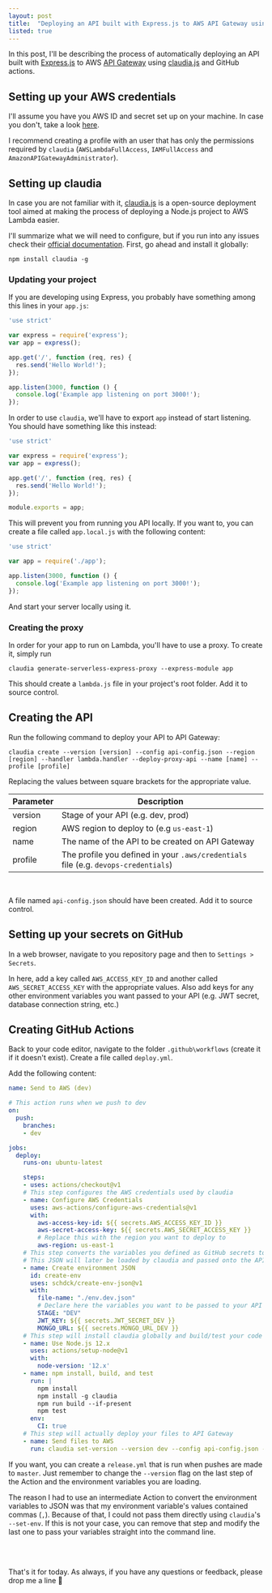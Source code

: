 ```yaml
---
layout: post
title:  "Deploying an API built with Express.js to AWS API Gateway using GitHub Actions"
listed: true
---
```


In this post, I'll be describing the process of automatically deploying an API built with [Express.js](https://expressjs.com/) to AWS [API Gateway](https://aws.amazon.com/api-gateway/) using [claudia.js](https://claudiajs.com/) and GitHub actions.

## Setting up your AWS credentials

I'll assume you have you AWS ID and secret set up on your machine. In case you don't, take a look [here](https://claudiajs.com/tutorials/installing.html#configuring-access-credentials). 

I recommend creating a profile with an user that has only the permissions required by `claudia` (`AWSLambdaFullAccess`, `IAMFullAccess` and `AmazonAPIGatewayAdministrator`).

## Setting up claudia

In case you are not familiar with it, [claudia.js](https://claudiajs.com/) is a open-source deployment tool aimed at making the process of deploying a Node.js project to AWS Lambda easier. 

I'll summarize what we will need to configure, but if you run into any issues check their [official documentation](https://claudiajs.com/documentation.html). First, go ahead and install it globally:

```
npm install claudia -g
```

### Updating your project

If you are developing using Express, you probably have something among this lines in your `app.js`:

``` js
'use strict'

var express = require('express');
var app = express();

app.get('/', function (req, res) {
  res.send('Hello World!');
});

app.listen(3000, function () {
  console.log('Example app listening on port 3000!');
});
```

In order to use `claudia`, we'll have to export `app` instead of start listening. You should have something like this instead:

``` js
'use strict'

var express = require('express');
var app = express();

app.get('/', function (req, res) {
  res.send('Hello World!');
});

module.exports = app;
```

This will prevent you from running you API locally. If you want to, you can create a file called `app.local.js` with the following content:

``` js
'use strict'

var app = require('./app');

app.listen(3000, function () {
  console.log('Example app listening on port 3000!');
});
```

And start your server locally using it.

### Creating the proxy

In order for your app to run on Lambda, you'll have to use a proxy. To create it, simply run

```
claudia generate-serverless-express-proxy --express-module app
```

This should create a `lambda.js` file in your project's root folder. Add it to source control.

## Creating the API

Run the following command to deploy your API to API Gateway:

```
claudia create --version [version] --config api-config.json --region [region] --handler lambda.handler --deploy-proxy-api --name [name] --profile [profile]
```

Replacing the values between square brackets for the appropriate value.

Parameter | Description
--------- | -----------
version   | Stage of your API (e.g. dev, prod)
region    | AWS region to deploy to (e.g `us-east-1`)
name      | The name of the API to be created on API Gateway
profile   | The profile you defined in your `.aws/credentials` file (e.g. `devops-credentials`)

<br>

A file named `api-config.json` should have been created. Add it to source control.

## Setting up your secrets on GitHub

In a web browser, navigate to you repository page and then to `Settings > Secrets`.

In here, add a key called `AWS_ACCESS_KEY_ID` and another called `AWS_SECRET_ACCESS_KEY` with the appropriate values. Also add keys for any other environment variables you want passed to your API (e.g. JWT secret, database connection string, etc.)

## Creating GitHub Actions

Back to your code editor, navigate to the folder `.github\workflows` (create it if it doesn't exist). Create a file called `deploy.yml`.

Add the following content:

```yml
name: Send to AWS (dev)

# This action runs when we push to dev
on:
  push:
    branches:
    - dev

jobs:
  deploy:
    runs-on: ubuntu-latest

    steps:
    - uses: actions/checkout@v1
    # This step configures the AWS credentials used by claudia
    - name: Configure AWS Credentials
      uses: aws-actions/configure-aws-credentials@v1
      with:
        aws-access-key-id: ${{ secrets.AWS_ACCESS_KEY_ID }}
        aws-secret-access-key: ${{ secrets.AWS_SECRET_ACCESS_KEY }}
        # Replace this with the region you want to deploy to
        aws-region: us-east-1
    # This step converts the variables you defined as GitHub secrets to a JSON
    # This JSON will later be loaded by claudia and passed onto the API
    - name: Create environment JSON
      id: create-env
      uses: schdck/create-env-json@v1
      with:
        file-name: "./env.dev.json"
        # Declare here the variables you want to be passed to your API
        STAGE: "DEV"
        JWT_KEY: ${{ secrets.JWT_SECRET_DEV }}
        MONGO_URL: ${{ secrets.MONGO_URL_DEV }}
    # This step will install claudia globally and build/test your code
    - name: Use Node.js 12.x
      uses: actions/setup-node@v1
      with:
        node-version: '12.x'
    - name: npm install, build, and test
      run: |
        npm install
        npm install -g claudia
        npm run build --if-present
        npm test
      env:
        CI: true
    # This step will actually deploy your files to API Gateway
    - name: Send files to AWS
      run: claudia set-version --version dev --config api-config.json --set-env-from-json ${{ steps.create-env.outputs.full-path }}
```

If you want, you can create a `release.yml` that is run when pushes are made to `master`. Just remember to change the `--version` flag on the last step of the Action and the environment variables you are loading.

The reason I had to use an intermediate Action to convert the environment variables to JSON was that my environment variable's values contained commas (`,`). Because of that, I could not pass them directly using `claudia`'s `--set-env`. If this is not your case, you can remove that step and modify the last one to pass your variables straight into the command line.

<br><br>

That's it for today. As always, if you have any questions or feedback, please drop me a line 🙂